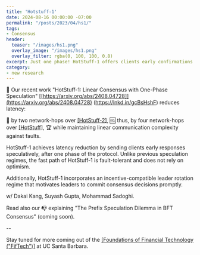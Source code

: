 ```yaml
---
title: 'Hotstuff-1'
date: 2024-08-16 00:00:00 -07:00
permalink: "/posts/2023/04/hs1/"
tags:
- Consensus
header:
  teaser: "/images/hs1.png"
  overlay_image: "/images/hs1.png"
  overlay_filter: rgba(0, 100, 100, 0.8)
excerpt: Just one phase! HotStuff-1 offers clients early confirmations and reduces the impact of leader-slowness (MEVs) and Tail-forking attacks
category:
- new research
---
```


🥇 Our recent work "HotStuff-1: Linear Consensus with One-Phase Speculation" [[https://arxiv.org/abs/2408.04728]](https://arxiv.org/abs/2408.04728) (https://lnkd.in/gcBsHshF) reduces latency:

🥈 by two network-hops over [[HotStuff-2]](https://eprint.iacr.org/2023/397.pdf), 
🆒 thus, by four network-hops over [[HotStuff]](https://arxiv.org/abs/1803.05069), 
🏆 while maintaining linear communication complexity against faults. 

HotStuff-1 achieves latency reduction by sending clients early responses speculatively, after one phase of the protocol. Unlike previous speculation regimes, the fast path of HotStuff-1 is fault-tolerant and does not rely on optimism.

Additionally, HotStuff-1 incorporates an incentive-compatible leader rotation regime that motivates leaders to commit consensus decisions promptly.

w/ Dakai Kang, Suyash Gupta, Mohammad Sadoghi.

Read also our 📭 explaining "The Prefix Speculation Dilemma in BFT Consensus" (coming soon).

--

Stay tuned for more coming out of the [[Foundations of Financial Technology ("FifTech")]](https://fiftech.cs.ucsb.edu) at UC Santa Barbara.

